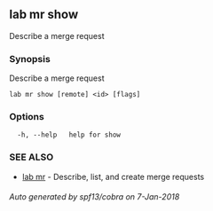## lab mr show

Describe a merge request

### Synopsis


Describe a merge request

```
lab mr show [remote] <id> [flags]
```

### Options

```
  -h, --help   help for show
```

### SEE ALSO
* [lab mr](lab_mr.md)	 - Describe, list, and create merge requests

###### Auto generated by spf13/cobra on 7-Jan-2018
